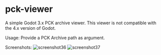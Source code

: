 # pck-viewer
A simple Godot 3.x PCK archive viewer.
This viewer is not compatible with the 4.x version of Godot.

Usage:
Provide a PCK Archive path as argument.

Screenshots:
![screenshot36](https://user-images.githubusercontent.com/102065761/160145944-39fcc2b8-dd56-4993-b43b-0eb94cbc67f7.png)
![screenshot37](https://user-images.githubusercontent.com/102065761/160145967-5b7567a6-072a-4ff2-a61a-bbd974147a7f.png)
